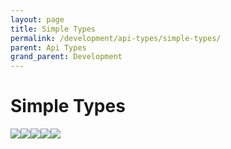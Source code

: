 ```yaml
---
layout: page
title: Simple Types
permalink: /development/api-types/simple-types/
parent: Api Types
grand_parent: Development
---
```




# Simple Types
![](plugins/servlet/confluence/placeholder/unknown-macro)![](plugins/servlet/confluence/placeholder/unknown-macro)![](plugins/servlet/confluence/placeholder/unknown-macro)![](plugins/servlet/confluence/placeholder/unknown-macro)![](plugins/servlet/confluence/placeholder/unknown-macro)
